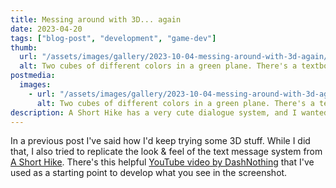 ```yaml
---
title: Messing around with 3D... again
date: 2023-04-20
tags: ["blog-post", "development", "game-dev"]
thumb:
  url: "/assets/images/gallery/2023-10-04-messing-around-with-3d-again/1.jpg"
  alt: Two cubes of different colors in a green plane. There's a textbox saying 'Hey, this is a test message!'"
postmedia:
  images:
    - url: "/assets/images/gallery/2023-10-04-messing-around-with-3d-again/1.jpg"
      alt: Two cubes of different colors in a green plane. There's a textbox saying 'Hey, this is a test message!'"
description: A Short Hike has a very cute dialogue system, and I wanted to try to repliacte it with the help of a video by DashNothing.
---
```


In a previous post I've said how I'd keep trying some 3D stuff. While I did that, I also tried to replicate the look & feel of the text message system from [A Short Hike](https://store.steampowered.com/app/1055540/A_Short_Hike/). There's this helpful [YouTube video by DashNothing](https://www.youtube.com/watch?v=1DRy5An_6DU) that I've used as a starting point to develop what you see in the screenshot.
